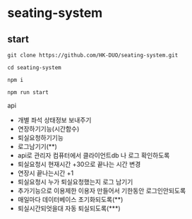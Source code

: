 # seating-system

## start

```
git clone https://github.com/HK-DUO/seating-system.git
```

```
cd seating-system
```

```
npm i
```

```
npm run start
```


api
- 개별 좌석 상태정보 보내주기
- 연장하기기능(시간함수)
- 퇴실요청하기기능
- 로그남기기(**)
- api로 관리자 컴퓨터에서 클라이언트db 나 로그 확인하도록
- 퇴실요청시 현재시간 +30으로 끝나는 시간 변경
- 연장시 끝나는시간 +1
- 퇴실요청시 누가 퇴실요청했는지 로그 남기기
- 추가기능으로 이용제한 이용자 만들어서 기한동안 로그인안되도록
- 매일마다 데이터베이스 초기화되도록(**)
- 퇴실시간되엇을대 자동 퇴실되도록(***)
